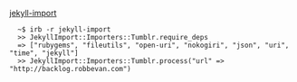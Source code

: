 [jekyll-import](https://github.com/jekyll/jekyll-import)

```
  ~$ irb -r jekyll-import
  >> JekyllImport::Importers::Tumblr.require_deps
  => ["rubygems", "fileutils", "open-uri", "nokogiri", "json", "uri", "time", "jekyll"]
  >> JekyllImport::Importers::Tumblr.process("url" => "http://backlog.robbevan.com")

```
